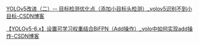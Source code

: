 [YOLOv5改进（二）-- 目标检测优化点（添加小目标头检测）_yolov5识别不到小目标-CSDN博客](https://blog.csdn.net/qq_44231797/article/details/137729312)





[【YOLOv5-6.x】设置可学习权重结合BiFPN（Add操作）_yolo中如何实现add操作-CSDN博客](https://blog.csdn.net/weixin_43799388/article/details/124091648)